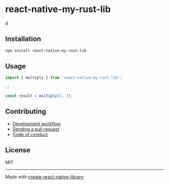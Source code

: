 # react-native-my-rust-lib

 d

## Installation


```sh
npm install react-native-my-rust-lib
```


## Usage


```js
import { multiply } from 'react-native-my-rust-lib';

// ...

const result = multiply(3, 7);
```


## Contributing

- [Development workflow](CONTRIBUTING.md#development-workflow)
- [Sending a pull request](CONTRIBUTING.md#sending-a-pull-request)
- [Code of conduct](CODE_OF_CONDUCT.md)

## License

MIT

---

Made with [create-react-native-library](https://github.com/callstack/react-native-builder-bob)
